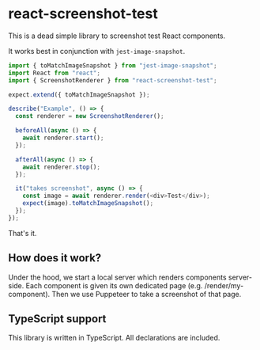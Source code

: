 # react-screenshot-test

This is a dead simple library to screenshot test React components.

It works best in conjunction with `jest-image-snapshot`.

```typescript
import { toMatchImageSnapshot } from "jest-image-snapshot";
import React from "react";
import { ScreenshotRenderer } from "react-screenshot-test";

expect.extend({ toMatchImageSnapshot });

describe("Example", () => {
  const renderer = new ScreenshotRenderer();

  beforeAll(async () => {
    await renderer.start();
  });

  afterAll(async () => {
    await renderer.stop();
  });

  it("takes screenshot", async () => {
    const image = await renderer.render(<div>Test</div>);
    expect(image).toMatchImageSnapshot();
  });
});
```

That's it.

## How does it work?

Under the hood, we start a local server which renders components server-side. Each component is given its own dedicated page (e.g. /render/my-component). Then we use Puppeteer to take a screenshot of that page.

## TypeScript support

This library is written in TypeScript. All declarations are included.
